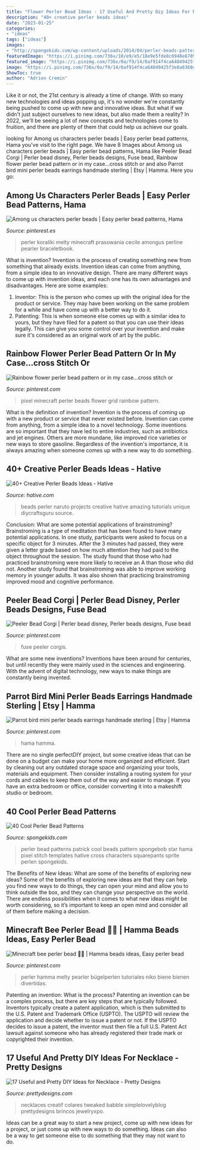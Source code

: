 ```yaml
---
title: "Flower Perler Bead Ideas - 17 Useful And Pretty Diy Ideas For Necklace"
description: "40+ creative perler beads ideas"
date: "2023-01-25"
categories:
- "ideas"
tags: ["ideas"]
images:
- "http://spongekids.com/wp-content/uploads/2014/04/perler-beads-patterns/13-patrick-perler-beads-patterns.png"
featuredImage: "https://i.pinimg.com/736x/18/e9/e5/18e9e5fde8c6948e67892c465f1bcbab.jpg"
featured_image: "https://i.pinimg.com/736x/0a/f9/14/0af914f4ca64049425f3e8a8368d2657.jpg"
image: "https://i.pinimg.com/736x/0a/f9/14/0af914f4ca64049425f3e8a8368d2657.jpg"
ShowToc: true
author: "Adrien Cremin"
---
```



Like it or not, the 21st century is already a time of change. With so many new technologies and ideas popping up, it's no wonder we're constantly being pushed to come up with new and innovative ideas. But what if we didn't just subject ourselves to new ideas, but also made them a reality? In 2022, we'll be seeing a lot of new concepts and technologies come to fruition, and there are plenty of them that could help us achieve our goals.

	

		
looking for Among us characters perler beads | Easy perler bead patterns, Hama you've visit to the right page. We have 8 Images about Among us characters perler beads | Easy perler bead patterns, Hama like Peeler Bead Corgi | Perler bead disney, Perler beads designs, Fuse bead, Rainbow flower perler bead pattern or in my case...cross stitch or and also Parrot bird mini perler beads earrings handmade sterling | Etsy | Hamma. Here you go:
		
    
## Among Us Characters Perler Beads | Easy Perler Bead Patterns, Hama

<img loading=lazy src="https://i.pinimg.com/736x/53/22/15/532215f4cc1c34ac5a099be58de3d3fc.jpg" onerror="this.onerror=null;this.src='https://tse2.mm.bing.net/th?id=OIP.RFO0wB3F3OzcuufYQGEXsgHaJ3&amp;pid=15.1';" alt="Among us characters perler beads | Easy perler bead patterns, Hama">

_Source: pinterest.es_

>perler koraliki melty minecraft prasowania cecile amongus perline pearler braceletbook. 

	

What is invention?
Invention is the process of creating something new from something that already exists. Invention ideas can come from anything, from a simple idea to an innovative design. There are many different ways to come up with invention ideas, and each one has its own advantages and disadvantages. Here are some examples: 
1. Inventor: This is the person who comes up with the original idea for the product or service. They may have been working on the same problem for a while and have come up with a better way to do it. 
2. Patenting: This is when someone else comes up with a similar idea to yours, but they have filed for a patent so that you can use their ideas legally. This can give you some control over your invention and make sure it's considered as an original work of art by the public. 

    
## Rainbow Flower Perler Bead Pattern Or In My Case...cross Stitch Or

<img loading=lazy src="https://i.pinimg.com/736x/18/e9/e5/18e9e5fde8c6948e67892c465f1bcbab.jpg" onerror="this.onerror=null;this.src='https://tse3.mm.bing.net/th?id=OIP.62CGMhP-4MW4IbD1hm4zpAAAAA&amp;pid=15.1';" alt="Rainbow flower perler bead pattern or in my case...cross stitch or">

_Source: pinterest.com_

>pixel minecraft perler beads flower grid rainbow pattern. 

	

What is the definition of invention?
Invention is the process of coming up with a new product or service that never existed before. Invention can come from anything, from a simple idea to a novel technology. Some inventions are so important that they have led to entire industries, such as antibiotics and jet engines. Others are more mundane, like improved rice varieties or new ways to store gasoline. Regardless of the invention's importance, it is always amazing when someone comes up with a new way to do something.

    
## 40+ Creative Perler Beads Ideas - Hative

<img loading=lazy src="https://hative.com/wp-content/uploads/2014/04/perler-beads-ideas/24-naruto-perler-beads.jpg" onerror="this.onerror=null;this.src='https://tse1.mm.bing.net/th?id=OIP.Wg9-pLuD9jLjj_GGZqwmIQHaFf&amp;pid=15.1';" alt="40+ Creative Perler Beads Ideas - Hative">

_Source: hative.com_

>beads perler naruto projects creative hative amazing tutorials unique diycraftsguru source. 

	

Conclusion: What are some potential applications of brainstroming?
Brainstroming is a type of meditation that has been found to have many potential applications. In one study, participants were asked to focus on a specific object for 3 minutes. After the 3 minutes had passed, they were given a letter grade based on how much attention they had paid to the object throughout the session. The study found that those who had practiced brainstroming were more likely to receive an A than those who did not. Another study found that brainstroming was able to improve working memory in younger adults. It was also shown that practicing brainstroming improved mood and cognitive performance.

    
## Peeler Bead Corgi | Perler Bead Disney, Perler Beads Designs, Fuse Bead

<img loading=lazy src="https://i.pinimg.com/736x/60/85/f0/6085f09cead01826d2ea6b01834bde03--corgis-perler-beads.jpg" onerror="this.onerror=null;this.src='https://tse2.mm.bing.net/th?id=OIP.KTPIIPolD3GaWiO8ZLWbGwHaJ6&amp;pid=15.1';" alt="Peeler Bead Corgi | Perler bead disney, Perler beads designs, Fuse bead">

_Source: pinterest.com_

>fuse peeler corgis. 

	

What are some new inventions?
Inventions have been around for centuries, but until recently they were mainly used in the sciences and engineering. With the advent of digital technology, new ways to make things are constantly being invented.

    
## Parrot Bird Mini Perler Beads Earrings Handmade Sterling | Etsy | Hamma

<img loading=lazy src="https://i.pinimg.com/736x/da/a8/8f/daa88ff881f40c514f54efcdfb210543.jpg" onerror="this.onerror=null;this.src='https://tse4.mm.bing.net/th?id=OIP.bFVoRPAn6-xZKi2ccmMchAHaJ3&amp;pid=15.1';" alt="Parrot bird mini perler beads earrings handmade sterling | Etsy | Hamma">

_Source: pinterest.com_

>hama hamma. 

	

There are no single perfectDIY project, but some creative ideas that can be done on a budget can make your home more organized and efficient. Start by cleaning out any outdated storage space and organizing your tools, materials and equipment. Then consider installing a routing system for your cords and cables to keep them out of the way and easier to manage. If you have an extra bedroom or office, consider converting it into a makeshift studio or bedroom.

    
## 40 Cool Perler Bead Patterns

<img loading=lazy src="http://spongekids.com/wp-content/uploads/2014/04/perler-beads-patterns/13-patrick-perler-beads-patterns.png" onerror="this.onerror=null;this.src='https://tse1.mm.bing.net/th?id=OIP.GKy60XG9SP3-ZHd1tkW-pQHaLO&amp;pid=15.1';" alt="40 Cool Perler Bead Patterns">

_Source: spongekids.com_

>perler bead patterns patrick cool beads pattern spongebob star hama pixel stitch templates hative cross characters squarepants sprite perlen spongekids. 

	

The Benefits of New Ideas: What are some of the benefits of exploring new ideas?
Some of the benefits of exploring new ideas are that they can help you find new ways to do things, they can open your mind and allow you to think outside the box, and they can change your perspective on the world. There are endless possibilities when it comes to what new ideas might be worth considering, so it’s important to keep an open mind and consider all of them before making a decision.

    
## Minecraft Bee Perler Bead 💛🖤 | Hamma Beads Ideas, Easy Perler Bead

<img loading=lazy src="https://i.pinimg.com/736x/0a/f9/14/0af914f4ca64049425f3e8a8368d2657.jpg" onerror="this.onerror=null;this.src='https://tse1.mm.bing.net/th?id=OIP.8hVNvdTyxwZBWd1NgkHatQHaJ3&amp;pid=15.1';" alt="Minecraft bee perler bead 💛🖤 | Hamma beads ideas, Easy perler bead">

_Source: pinterest.com_

>perler hamma melty pearler bügelperlen tutoriales niko biene bienen divertidas. 

	

Patenting an invention: What is the process?
Patenting an invention can be a complex process, but there are key steps that are typically followed. Inventors typically create a patent application, which is then submitted to the U.S. Patent and Trademark Office (USPTO). The USPTO will review the application and decide whether to issue a patent or not. If the USPTO decides to issue a patent, the inventor must then file a full U.S. Patent Act lawsuit against someone who has already registered their trade mark or copyrighted their invention.

    
## 17 Useful And Pretty DIY Ideas For Necklace - Pretty Designs

<img loading=lazy src="https://www.prettydesigns.com/wp-content/uploads/2014/01/Wood-Bead-Necklace.jpg" onerror="this.onerror=null;this.src='https://tse1.mm.bing.net/th?id=OIP.jqJL11p3WjjkTYPZI76PewHaIF&amp;pid=15.1';" alt="17 Useful and Pretty DIY Ideas for Necklace - Pretty Designs">

_Source: prettydesigns.com_

>necklaces creatif colares tweaked babble simplelovelyblog prettydesigns brincos jewelryxpo. 

	

Ideas can be a great way to start a new project, come up with new ideas for a project, or just come up with new ways to do something. Ideas can also be a way to get someone else to do something that they may not want to do.


